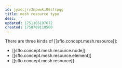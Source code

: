 ```yaml
---
id: jyxdcjrv3npwwki06sfspqg
title: mesh resource type
desc: ''
updated: 1751165107672
created: 1750709118500
---
```


There are three kinds of [[sflo.concept.mesh.resource]]:

- [[sflo.concept.mesh.resource.node]]
- [[sflo.concept.mesh.resource.element]]
- [[sflo.concept.mesh.resource]]